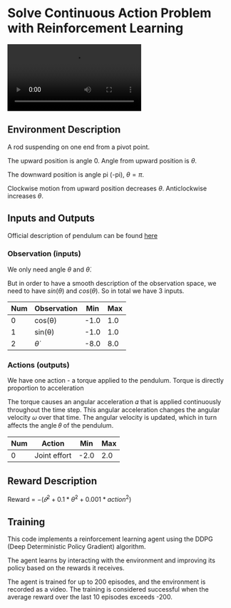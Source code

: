 
# Solve Continuous Action Problem with Reinforcement Learning 
<video controls src="combined_video.mp4" title="Title"></video>
## Environment Description 
A rod suspending on one end from a pivot point. 

The upward position is angle 0. Angle from upward position is $\theta$. 

The downward position is angle pi (-pi), $\theta=\pi$. 

Clockwise motion from upward position decreases $\theta$. Anticlockwise increases $\theta$. 

## Inputs and Outputs
Official description of pendulum can be found [here](https://github.com/openai/gym/wiki/Pendulum-v1)

### Observation (inputs) 
We only need angle $\theta$ and $\dot{\theta}$. 

But in order to have a smooth description of the observation space, we need to have $sin(\theta)$ and $cos(\theta)$. So in total we have 3 inputs. 

| Num | Observation  | Min   | Max   |
|-----|--------------|-------|-------|
| 0   | cos(θ)       | -1.0  | 1.0   |
| 1   | sin(θ)       | -1.0  | 1.0   |
| 2   | $\dot{\theta}$        | -8.0  | 8.0   |


### Actions (outputs)
We have one action - a torque applied to the pendulum. Torque is directly proportion to acceleration 

The torque causes an angular acceleration 𝛼 that is applied continuously throughout the time step. This angular acceleration changes the angular velocity 𝜔 over that time. The angular velocity is updated, which in turn affects the angle 𝜃 of the pendulum. 

| Num | Action        | Min   | Max   |
|-----|---------------|-------|-------|
| 0   | Joint effort  | -2.0  | 2.0   |

## Reward Description
Reward = $-(𝜃^2 + 0.1*\dot{\theta}^2 + 0.001*action^2)$

## Training
This code implements a reinforcement learning agent using the DDPG (Deep Deterministic Policy Gradient) algorithm. 

The agent learns by interacting with the environment and improving its policy based on the rewards it receives.

The agent is trained for up to 200 episodes, and the environment is recorded as a video. The training is considered successful when the average reward over the last 10 episodes exceeds -200.